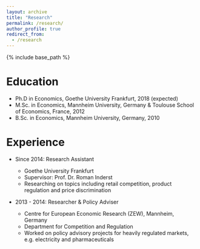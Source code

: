 ```yaml
---
layout: archive
title: "Research"
permalink: /research/
author_profile: true
redirect_from:
  - /research
---
```


{% include base_path %}

Education
======

* Ph.D in Economics, Goethe University Frankfurt, 2018 (expected)
* M.Sc. in Economics, Mannheim University, Germany &
Toulouse School of Economics, France, 2012
* B.Sc. in Economics, Mannheim University, Germany, 2010

Experience
======
* Since 2014: Research Assistant
  * Goethe University Frankfurt
  * Supervisor: Prof. Dr. Roman Inderst
  * Researching on topics including retail competition, product
    regulation and price discrimination


* 2013 - 2014: Researcher & Policy Adviser
  * Centre for European Economic Research (ZEW),
    Mannheim, Germany
  * Department for Competition and Regulation
  * Worked on policy advisory projects for heavily regulated markets, e.g.
    electricity and pharmaceuticals

  
